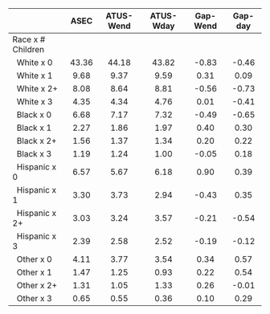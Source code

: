 
|                      |         ASEC |    ATUS-Wend |    ATUS-Wday |     Gap-Wend |      Gap-day |
| -------------------- | :----------: | :----------: | :----------: | :----------: | :----------: |
| Race x # Children    |              |              |              |              |              |
| &nbsp;&nbsp;White x 0 |        43.36 |        44.18 |        43.82 |        -0.83 |        -0.46 |
| &nbsp;&nbsp;White x 1 |         9.68 |         9.37 |         9.59 |         0.31 |         0.09 |
| &nbsp;&nbsp;White x 2+ |         8.08 |         8.64 |         8.81 |        -0.56 |        -0.73 |
| &nbsp;&nbsp;White x 3 |         4.35 |         4.34 |         4.76 |         0.01 |        -0.41 |
| &nbsp;&nbsp;Black x 0 |         6.68 |         7.17 |         7.32 |        -0.49 |        -0.65 |
| &nbsp;&nbsp;Black x 1 |         2.27 |         1.86 |         1.97 |         0.40 |         0.30 |
| &nbsp;&nbsp;Black x 2+ |         1.56 |         1.37 |         1.34 |         0.20 |         0.22 |
| &nbsp;&nbsp;Black x 3 |         1.19 |         1.24 |         1.00 |        -0.05 |         0.18 |
| &nbsp;&nbsp;Hispanic x 0 |         6.57 |         5.67 |         6.18 |         0.90 |         0.39 |
| &nbsp;&nbsp;Hispanic x 1 |         3.30 |         3.73 |         2.94 |        -0.43 |         0.35 |
| &nbsp;&nbsp;Hispanic x 2+ |         3.03 |         3.24 |         3.57 |        -0.21 |        -0.54 |
| &nbsp;&nbsp;Hispanic x 3 |         2.39 |         2.58 |         2.52 |        -0.19 |        -0.12 |
| &nbsp;&nbsp;Other x 0 |         4.11 |         3.77 |         3.54 |         0.34 |         0.57 |
| &nbsp;&nbsp;Other x 1 |         1.47 |         1.25 |         0.93 |         0.22 |         0.54 |
| &nbsp;&nbsp;Other x 2+ |         1.31 |         1.05 |         1.33 |         0.26 |        -0.01 |
| &nbsp;&nbsp;Other x 3 |         0.65 |         0.55 |         0.36 |         0.10 |         0.29 |

